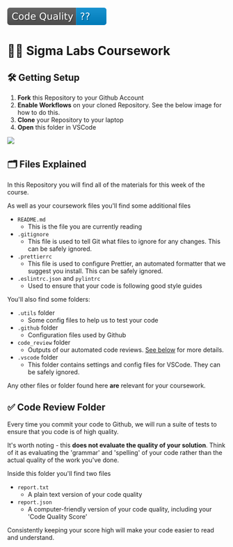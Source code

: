 [![badge](./.github/badges/code_quality.svg)](./code_review/report.json)

# 🧑‍💻 Sigma Labs Coursework

## 🛠️ Getting Setup

1. **Fork** this Repository to your Github Account
2. **Enable Workflows** on your cloned Repository. See the below image for how to do this.
3. **Clone** your Repository to your laptop
4. **Open** this folder in VSCode

<img width="700px" src="https://i.imgur.com/eGyISm9.png" />

## 🗂️ Files Explained

In this Repository you will find all of the materials for this week of the course.

As well as your coursework files you'll find some additional files

- `README.md`
  - This is the file you are currently reading
- `.gitignore`
  - This file is used to tell Git what files to ignore for any changes. This can be safely ignored.
- `.prettierrc`
  - This file is used to configure Prettier, an automated formatter that we suggest you install. This can be safely ignored.
- `.eslintrc.json` and `pylintrc`
  - Used to ensure that your code is following good style guides

You'll also find some folders:

- `.utils` folder
  - Some config files to help us to test your code
- `.github` folder
  - Configuration files used by Github
- `code_review` folder
  - Outputs of our automated code reviews. [See below](#code-review-folder) for more details.
- `.vscode` folder
  - This folder contains settings and config files for VSCode. They can be safely ignored.

Any other files or folder found here **are** relevant for your coursework.

## ✅ Code Review Folder

Every time you commit your code to Github, we will run a suite of tests to ensure that you code is of high quality.

It's worth noting - this **does not evaluate the quality of your solution**. Think of it as evaluating the 'grammar' and 'spelling' of your code rather than the actual quality of the work you've done.

Inside this folder you'll find two files

- `report.txt`
  - A plain text version of your code quality
- `report.json`
  - A computer-friendly version of your code quality, including your 'Code Quality Score'

Consistently keeping your score high will make your code easier to read and understand.
